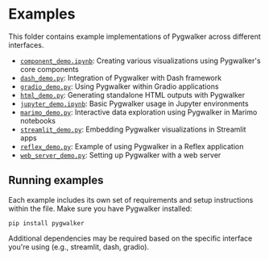 # Examples
This folder contains example implementations of Pygwalker across different interfaces.

- [`component_demo.ipynb`](component_demo.ipynb): Creating various visualizations using Pygwalker's core components
- [`dash_demo.py`](dash_demo.py): Integration of Pygwalker with Dash framework
- [`gradio_demo.py`](gradio_demo.py): Using Pygwalker within Gradio applications
- [`html_demo.py`](html_demo.py): Generating standalone HTML outputs with Pygwalker
- [`jupyter_demo.ipynb`](jupyter_demo.ipynb): Basic Pygwalker usage in Jupyter environments
- [`marimo_demo.py`](marimo_demo.py): Interactive data exploration using Pygwalker in Marimo notebooks
- [`streamlit_demo.py`](streamlit_demo.py): Embedding Pygwalker visualizations in Streamlit apps
- [`reflex_demo.py`](reflex_demo.py): Example of using Pygwalker in a Reflex application
- [`web_server_demo.py`](web_server_demo.py): Setting up Pygwalker with a web server

## Running examples
Each example includes its own set of requirements and setup instructions within the file. Make sure you have Pygwalker installed:
```shell
pip install pygwalker
```

Additional dependencies may be required based on the specific interface you're using (e.g., streamlit, dash, gradio).
